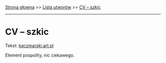 [Strona głowna](../index.md) >> [Lista utworów](../list.md) >> [CV – szkic](88.md)

---

# CV – szkic

Tekst: [kaczmarski.art.pl](https://www.kaczmarski.art.pl/tworczosc/wiersze/cv-szkic/)

Element pospolity, nic ciekawego.